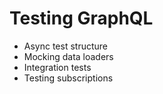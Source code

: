 # Testing GraphQL

* Async test structure
* Mocking data loaders
* Integration tests
* Testing subscriptions